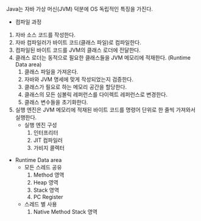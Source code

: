 Java는 자바 가상 머신(JVM) 덕분에 OS 독립적인 특징을 가진다.

- 컴파일 과정
1. 자바 소스 코드를 작성한다.
2. 자바 컴파일러가 바이트 코드(클래스 파일)로 컴파일한다.
3. 컴파일된 바이트 코드를 JVM의 클래스 로더에 전달한다.
4. 클래스 로더는 동적으로 필요한 클래스들을 JVM 메모리에 적재한다. (Runtime Data area)
	1. 클래스 파일을 가져온다.
	2. 자바와 JVM 명세에 맞게 작성되었는지 검증한다.
	3. 클래스가 필요로 하는 메모리 공간을 할당한다.
	4. 클래스의 모든 심볼릭 레퍼런스를 다이렉트 레퍼런스로 변경한다.
	5. 클래스 변수들을 초기화한다.
5. 실행 엔진은 JVM 메모리에 적재된 바이트 코드를 명령어 단위로 한 줄씩 가져와서 실행한다.
	- 실행 엔진 구성
		1. 인터프리터
		2. JIT 컴파일러
		3. 가비지 콜렉터

- Runtime Data area
	- 모든 스레드 공유
		1. Method 영역
		2. Heap 영역
		3. Stack 영역
		4. PC Register
	- 스레드 별 사용
		1. Native Method Stack 영역
